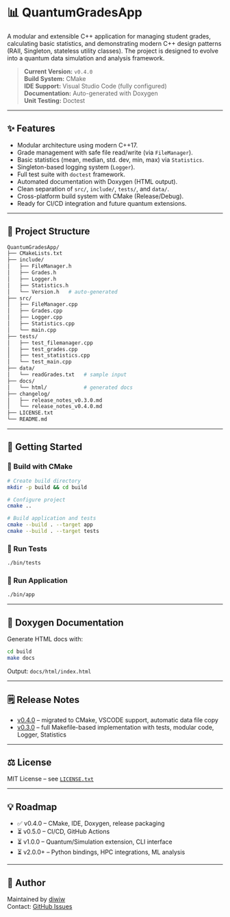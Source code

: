 # 📊 QuantumGradesApp

A modular and extensible C++ application for managing student grades, calculating basic statistics, and demonstrating modern C++ design patterns (RAII, Singleton, stateless utility classes). The project is designed to evolve into a quantum data simulation and analysis framework.

> **Current Version:** `v0.4.0`  
> **Build System:** CMake  
> **IDE Support:** Visual Studio Code (fully configured)  
> **Documentation:** Auto-generated with Doxygen  
> **Unit Testing:** Doctest  

---

## ✨ Features

- Modular architecture using modern C++17.
- Grade management with safe file read/write (via `FileManager`).
- Basic statistics (mean, median, std. dev, min, max) via `Statistics`.
- Singleton-based logging system (`Logger`).
- Full test suite with `doctest` framework.
- Automated documentation with Doxygen (HTML output).
- Clean separation of `src/`, `include/`, `tests/`, and `data/`.
- Cross-platform build system with CMake (Release/Debug).
- Ready for CI/CD integration and future quantum extensions.

---

## 🧱 Project Structure

```bash
QuantumGradesApp/
├── CMakeLists.txt
├── include/
│   ├── FileManager.h
│   ├── Grades.h
│   ├── Logger.h
│   ├── Statistics.h
│   └── Version.h   # auto-generated
├── src/
│   ├── FileManager.cpp
│   ├── Grades.cpp
│   ├── Logger.cpp
│   ├── Statistics.cpp
│   └── main.cpp
├── tests/
│   ├── test_filemanager.cpp
│   ├── test_grades.cpp
│   ├── test_statistics.cpp
│   └── test_main.cpp
├── data/
│   └── readGrades.txt   # sample input
├── docs/
│   └── html/            # generated docs
├── changelog/
│   ├── release_notes_v0.3.0.md
│	└── release_notes_v0.4.0.md
├── LICENSE.txt
└── README.md
```

---

## 🚀 Getting Started

### 🔧 Build with CMake

```bash
# Create build directory
mkdir -p build && cd build

# Configure project
cmake ..

# Build application and tests
cmake --build . --target app
cmake --build . --target tests
```

### 🧪 Run Tests

```bash
./bin/tests
```

### 📂 Run Application

```bash
./bin/app
```

---

## 📝 Doxygen Documentation

Generate HTML docs with:

```bash
cd build
make docs
```

Output: `docs/html/index.html`

---

## 🗒 Release Notes

- [v0.4.0](changelog/release_notes_v0.4.0.md) – migrated to CMake, VSCODE support, automatic data file copy
- [v0.3.0](changelog/release_notes_v0.3.0.md) – full Makefile-based implementation with tests, modular code, Logger, Statistics

---

## ⚖️ License

MIT License – see [`LICENSE.txt`](LICENSE.txt)

---

## 💡 Roadmap

- ✅ v0.4.0 – CMake, IDE, Doxygen, release packaging  
- ⏳ v0.5.0 – CI/CD, GitHub Actions  
- ⏳ v1.0.0 – Quantum/Simulation extension, CLI interface  
- ⏳ v2.0.0+ – Python bindings, HPC integrations, ML analysis  

---

## 👤 Author

Maintained by [diwiw](https://github.com/diwiw)  
Contact: [GitHub Issues](https://github.com/diwiw/QuantumGradesApp/issues)